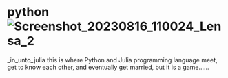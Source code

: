 
# python![Screenshot_20230816_110024_Lensa_2](https://github.com/MyloCyrus/python_in_unto_julia/assets/106925214/ca555447-667c-4933-9fd2-8e55dfdf2617)
_in_unto_julia
this is where Python and Julia programming language meet, get to know each other, and eventually get married, but it is a game......
